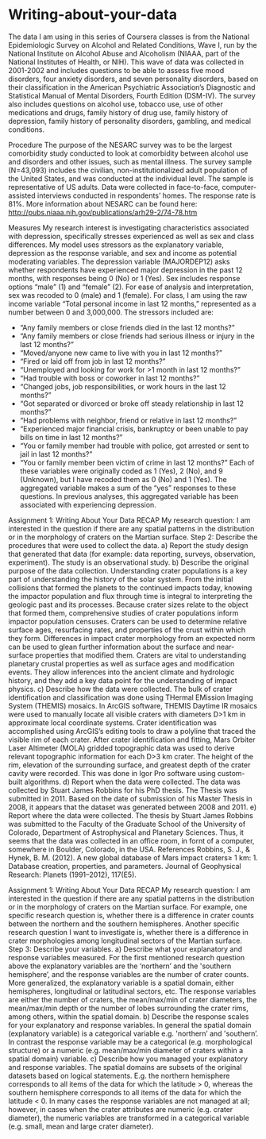 # Writing-about-your-data
The data I am using in this series of Coursera classes is from the National Epidemiologic Survey on Alcohol and Related Conditions, Wave I, run by the National Institute on Alcohol Abuse and Alcoholism (NIAAA, part of the National Institutes of Health, or NIH).  This wave of data was collected in 2001-2002 and includes questions to be able to assess five mood disorders, four anxiety disorders, and seven personality disorders, based on their classification in the American Psychiatric Association’s Diagnostic and Statistical Manual of Mental Disorders, Fourth Edition (DSM-IV).  The survey also includes questions on alcohol use, tobacco use, use of other medications and drugs, family history of drug use, family history of depression, family history of personality disorders, gambling, and medical conditions.  

Procedure
The purpose of the NESARC survey was to be the largest comorbidity study conducted to look at comorbidity between alcohol use and disorders and other issues, such as mental illness.  The survey sample (N=43,093) includes the civilian, non-institutionalized adult population of the United States, and was conducted at the individual level.  The sample is representative of US adults.  Data were collected in face-to-face, computer-assisted interviews conducted in respondents’ homes.  The response rate is 81%.  More information about NESARC can be found here: http://pubs.niaaa.nih.gov/publications/arh29-2/74-78.htm

Measures
My research interest is investigating characteristics associated with depression, specifically stresses experienced as well as sex and class differences.  My model uses stressors as the explanatory variable, depression as the response variable, and sex and income as potential moderating variables.  The depression variable (MAJORDEP12) asks whether respondents have experienced major depression in the past 12 months, with responses being 0 (No) or 1 (Yes).  Sex includes response options “male” (1) and “female” (2).  For ease of analysis and interpretation, sex was recoded to 0 (male) and 1 (female).  For class, I am using the raw income variable “Total personal income in last 12 months,” represented as a number between 0 and 3,000,000.
The stressors included are:
- “Any family members or close friends died in the last 12 months?”
- “Any family members or close friends had serious illness or injury in the last 12 months?”
- “Moved/anyone new came to live with you in last 12 months?”
- “Fired or laid off from job in last 12 months?”
- “Unemployed and looking for work for >1 month in last 12 months?”
- “Had trouble with boss or coworker in last 12 months?”
- “Changed jobs, job responsibilities, or work hours in the last 12 months?”
- “Got separated or divorced or broke off steady relationship in last 12 months?”
- “Had problems with neighbor, friend or relative in last 12 months?”
- “Experienced major financial crisis, bankruptcy or been unable to pay bills on time in last 12 months?”
- “You or family member had trouble with police, got arrested or sent to jail in last 12 months?”
- “You or family member been victim of crime in last 12 months?”
Each of these variables were originally coded as 1 (Yes), 2 (No), and 9 (Unknown), but I have recoded them as 0 (No) and 1 (Yes).  The aggregated variable makes a sum of the “yes” responses to these questions.  In previous analyses, this aggregated variable has been associated with experiencing depression.     





Assignment 1: Writing About Your Data
RECAP My research question:
I am interested in the question if there are any spatial patterns in the distribution or in the morphology of craters on the Martian surface.
Step 2: Describe the procedures that were used to collect the data.
a) Report the study design that generated that data (for example: data reporting, surveys, observation, experiment).
The study is an observational study.
b) Describe the original purpose of the data collection.
Understanding crater populations is a key part of understanding the history of the solar system. From the initial collisions that formed the planets to the continued impacts today, knowing the impactor population and flux through time is integral to interpreting the geologic past and its processes. Because crater sizes relate to the object that formed them, comprehensive studies of crater populations inform impactor population censuses. Craters can be used to determine relative surface ages, resurfacing rates, and properties of the crust within which they form. Differences in impact crater morphology from an expected norm can be used to glean further information about the surface and near-surface properties that modified them. Craters are vital to understanding planetary crustal properties as well as surface ages and modification events. They allow inferences into the ancient climate and hydrologic history, and they add a key data point for the understanding of impact physics.
c) Describe how the data were collected.
The bulk of crater identification and classification was done using THermal EMission Imaging System (THEMIS) mosaics. In ArcGIS software, THEMIS Daytime IR mosaics were used to manually locate all visible craters with diameters D>1 km in approximate local coordinate systems. Crater identification was accomplished using ArcGIS’s editing tools to draw a polyline that traced the visible rim of each crater. After crater identification and fitting, Mars Orbiter Laser Altimeter (MOLA) gridded topographic data was used to derive relevant topographic information for each D>3 km crater. The height of the rim, elevation of the surrounding surface, and greatest depth of the crater cavity were recorded. This was done in Igor Pro software using custom-built algorithms.
d) Report when the data were collected.
The data was collected by Stuart James Robbins for his PhD thesis. The Thesis was submitted in 2011. Based on the date of submission of his Master Thesis in 2008, it appears that the dataset was generated between 2008 and 2011.
e) Report where the data were collected.
The thesis by Stuart James Robbins was submitted to the Faculty of the Graduate School of the University of Colorado, Department of Astrophysical and Planetary Sciences. Thus, it seems that the data was collected in an office room, in fornt of a computer, somewhere in Boulder, Colorado, in the USA.
References
Robbins, S. J., & Hynek, B. M. (2012). A new global database of Mars impact craters≥ 1 km: 1. Database creation, properties, and parameters. Journal of Geophysical Research: Planets (1991–2012), 117(E5).







Assignment 1: Writing About Your Data
RECAP My research question:
I am interested in the question if there are any spatial patterns in the distribution or in the morphology of craters on the Martian surface. For example, one specific research question is, whether there is a difference in crater counts between the northern and the southern hemispheres. Another specific research question I want to investigate is, whether there is a difference in crater morphologies among longitudinal sectors of the Martian surface.
Step 3: Describe your variables.
a) Describe what your explanatory and response variables measured.
For the first mentioned research question above the explanatory variables are the ‘northern’ and the 'southern hemisphere’, and the response variables are the number of crater counts. More generalized, the explanatory variable is a spatial domain, either hemispheres, longitudinal or latitudinal sectors, etc. The response variables are either the number of craters, the mean/max/min of crater diameters, the mean/max/min depth or the number of lobes surrounding the crater rims, among others, within the spatial domain.
b) Describe the response scales for your explanatory and response variables.
In general the spatial domain (explanatory variable) is a categorical variable e.g. 'northern’ and 'southern’. In contrast the response variable may be a categorical (e.g. morphological structure) or a numeric (e.g. mean/max/min diameter of craters within a spatial domain) variable.
c) Describe how you managed your explanatory and response variables.
The spatial domains are subsets of the original datasets based on logical statements. E.g. the northern hemisphere corresponds to all items of the data for which the latitude > 0, whereas the southern hemisphere corresponds to all items of the data for which the latitude < 0. In many cases the response variables are not managed at all; however, in cases when the crater attributes are numeric (e.g. crater diameter), the numeric variables are transformed in a categorical variable (e.g. small, mean and large crater diameter).
